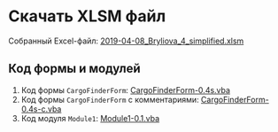 # Скачать XLSM файл

Собранный Excel-файл: [2019-04-08_Bryliova_4_simplified.xlsm](https://github.com/bsuir-labs/bryliova/raw/master/VBAExcel/Code/Final_version/2019-04-08_Bryliova_4_simplified.xlsm)

## Код формы и модулей

1. Код формы `CargoFinderForm`: [CargoFinderForm-0.4s.vba](https://github.com/bsuir-labs/bryliova/blob/master/VBAExcel/Code/Final_version/CargoFinderForm-0.4s.vba)
2. Код формы `CargoFinderForm` с комментариями: [CargoFinderForm-0.4s-c.vba](https://github.com/bsuir-labs/bryliova/blob/master/VBAExcel/Code/Final_version/CargoFinderForm-0.4s-c.vba)
3. Код модуля `Module1`: [Module1-0.1.vba](https://github.com/bsuir-labs/bryliova/blob/master/VBAExcel/Code/Final_version/Module1-0.1.vba)
